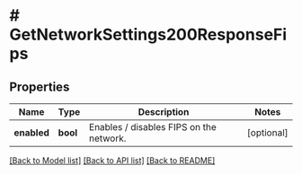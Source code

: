 # # GetNetworkSettings200ResponseFips

## Properties

Name | Type | Description | Notes
------------ | ------------- | ------------- | -------------
**enabled** | **bool** | Enables / disables FIPS on the network. | [optional]

[[Back to Model list]](../../README.md#models) [[Back to API list]](../../README.md#endpoints) [[Back to README]](../../README.md)
